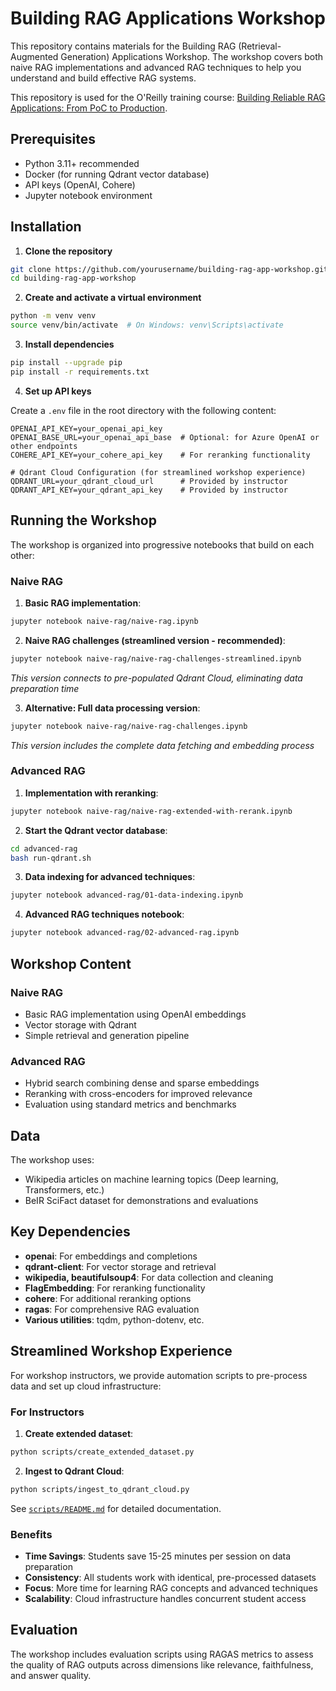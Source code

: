 # Building RAG Applications Workshop

This repository contains materials for the Building RAG (Retrieval-Augmented Generation) Applications Workshop. The workshop covers both naive RAG implementations and advanced RAG techniques to help you understand and build effective RAG systems.

This repository is used for the O'Reilly training course: [Building Reliable RAG Applications: From PoC to Production](https://learning.oreilly.com/live-events/building-reliable-rag-applications-from-poc-to-production/0642572012347/).

## Prerequisites

- Python 3.11+ recommended
- Docker (for running Qdrant vector database)
- API keys (OpenAI, Cohere)
- Jupyter notebook environment

## Installation

1. **Clone the repository**

```bash
git clone https://github.com/yourusername/building-rag-app-workshop.git
cd building-rag-app-workshop
```

2. **Create and activate a virtual environment**

```bash
python -m venv venv
source venv/bin/activate  # On Windows: venv\Scripts\activate
```

3. **Install dependencies**

```bash
pip install --upgrade pip
pip install -r requirements.txt
```

4. **Set up API keys**

Create a `.env` file in the root directory with the following content:

```
OPENAI_API_KEY=your_openai_api_key
OPENAI_BASE_URL=your_openai_api_base  # Optional: for Azure OpenAI or other endpoints
COHERE_API_KEY=your_cohere_api_key    # For reranking functionality

# Qdrant Cloud Configuration (for streamlined workshop experience)
QDRANT_URL=your_qdrant_cloud_url      # Provided by instructor
QDRANT_API_KEY=your_qdrant_api_key    # Provided by instructor
```

## Running the Workshop

The workshop is organized into progressive notebooks that build on each other:

### Naive RAG

1. **Basic RAG implementation**:

```bash
jupyter notebook naive-rag/naive-rag.ipynb
```

2. **Naive RAG challenges (streamlined version - recommended)**:

```bash
jupyter notebook naive-rag/naive-rag-challenges-streamlined.ipynb
```

   *This version connects to pre-populated Qdrant Cloud, eliminating data preparation time*

3. **Alternative: Full data processing version**:

```bash
jupyter notebook naive-rag/naive-rag-challenges.ipynb
```

   *This version includes the complete data fetching and embedding process*

### Advanced RAG

1. **Implementation with reranking**:

```bash
jupyter notebook naive-rag/naive-rag-extended-with-rerank.ipynb
```

2. **Start the Qdrant vector database**:

```bash
cd advanced-rag
bash run-qdrant.sh
```

3. **Data indexing for advanced techniques**:

```bash
jupyter notebook advanced-rag/01-data-indexing.ipynb
```

4. **Advanced RAG techniques notebook**:

```bash
jupyter notebook advanced-rag/02-advanced-rag.ipynb
```

## Workshop Content

### Naive RAG
- Basic RAG implementation using OpenAI embeddings
- Vector storage with Qdrant
- Simple retrieval and generation pipeline

### Advanced RAG
- Hybrid search combining dense and sparse embeddings
- Reranking with cross-encoders for improved relevance
- Evaluation using standard metrics and benchmarks

## Data

The workshop uses:
- Wikipedia articles on machine learning topics (Deep learning, Transformers, etc.)
- BeIR SciFact dataset for demonstrations and evaluations

## Key Dependencies

- **openai**: For embeddings and completions
- **qdrant-client**: For vector storage and retrieval
- **wikipedia, beautifulsoup4**: For data collection and cleaning
- **FlagEmbedding**: For reranking functionality
- **cohere**: For additional reranking options
- **ragas**: For comprehensive RAG evaluation
- **Various utilities**: tqdm, python-dotenv, etc.

## Streamlined Workshop Experience

For workshop instructors, we provide automation scripts to pre-process data and set up cloud infrastructure:

### For Instructors

1. **Create extended dataset**:
```bash
python scripts/create_extended_dataset.py
```

2. **Ingest to Qdrant Cloud**:
```bash
python scripts/ingest_to_qdrant_cloud.py
```

See [`scripts/README.md`](scripts/README.md) for detailed documentation.

### Benefits

- **Time Savings**: Students save 15-25 minutes per session on data preparation
- **Consistency**: All students work with identical, pre-processed datasets
- **Focus**: More time for learning RAG concepts and advanced techniques
- **Scalability**: Cloud infrastructure handles concurrent student access

## Evaluation

The workshop includes evaluation scripts using RAGAS metrics to assess the quality of RAG outputs across dimensions like relevance, faithfulness, and answer quality.
